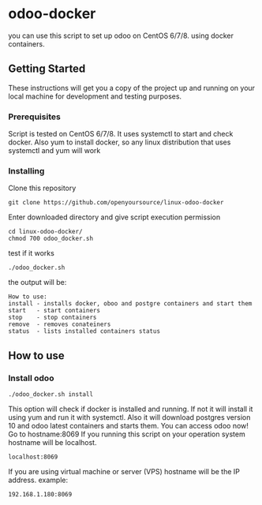 # odoo-docker
you can use this script to set up odoo on CentOS 6/7/8. using docker containers.

## Getting Started
These instructions will get you a copy of the project up and running on your local machine for development and testing purposes.

### Prerequisites

Script is tested on CentOS 6/7/8.
It uses systemctl to start and check docker.
Also yum to install docker, so any linux distribution that uses systemctl and yum will work

### Installing

Clone this repository

```
git clone https://github.com/openyoursource/linux-odoo-docker

```

Enter downloaded directory and give script execution permission

```
cd linux-odoo-docker/
chmod 700 odoo_docker.sh

```
test if it works

```
./odoo_docker.sh

```
the output will be:
```
How to use:
install	- installs docker, oboo and postgre containers and start them
start	- start containers
stop	- stop containers
remove	- removes conateiners
status	- lists installed containers status

```

## How to use

### Install odoo
```
./odoo_docker.sh install

```
This option will check if docker is installed and running.
If not it will install it using yum and run it with systemctl.
Also it will download postgres version 10  and odoo latest containers and starts them.
You can access odoo now!
Go to hostname:8069
If you running this script on your operation system hostname will be localhost.
```
localhost:8069

```
If you are using virtual machine or server (VPS) hostname will be the IP address.
example:
```
192.168.1.180:8069

```
